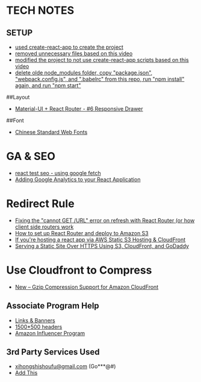 # TECH NOTES

## SETUP 
* [used create-react-app to create the project](https://github.com/facebook/create-react-app)
* [removed unnecessary files based on this video](https://www.youtube.com/watch?v=rIoflwHFd6o)
* [modified the project to not use create-react-app scripts based on this video](https://www.youtube.com/watch?v=A4swyDR45SY)
* [delete olde node_modules folder, copy "package.json", "webpack.config.js", and ".babelrc" from this repo, run "npm install" again, and run "npm start"](https://github.com/alex996/react-exercises)

##Layout 
* [Material-UI + React Router - #6 Responsive Drawer](https://www.youtube.com/watch?v=jQyCEEzgnTM)

##Font
* [Chinese Standard Web Fonts](http://www.kendraschaefer.com/2012/06/chinese-standard-web-fonts-the-ultimate-guide-to-css-font-family-declarations-for-web-design-in-simplified-chinese/)

# GA & SEO
* [react test seo - using google fetch](https://blog.pusher.com/seo-react-fetch-as-google/)
* [Adding Google Analytics to your React Application](https://web-design-weekly.com/2016/07/08/adding-google-analytics-react-application/)

# Redirect Rule 
* [Fixing the "cannot GET /URL" error on refresh with React Router (or how client side routers work](https://tylermcginnis.com/react-router-cannot-get-url-refresh/)
* [How to set up React Router and deploy to Amazon S3](https://medium.com/@ervib/how-to-set-up-react-router-and-deploy-to-amazon-s3-d3dffa6ae43)
* [If you're hosting a react app via AWS Static S3 Hosting & CloudFront](https://code.i-harness.com/en/q/1aa2734)
* [Serving a Static Site Over HTTPS Using S3, CloudFront, and GoDaddy](https://medium.com/@brodartec/hosting-a-static-site-with-https-enabled-using-aws-s3-cloudfront-and-godaddy-826dae41fdc6)

# Use Cloudfront to Compress
* [New – Gzip Compression Support for Amazon CloudFront](https://aws.amazon.com/blogs/aws/new-gzip-compression-support-for-amazon-cloudfront/)

## Associate Program Help
* [Links & Banners](https://affiliate-program.amazon.com/promotion/buildlinks)
* [1500*500 headers](https://www.tumblr.com/tagged/1500x500-headers)
* [Amazon Influencer Program](https://affiliate-program.amazon.com/influencers)

## 3rd Party Services Used
* xihongshishoufu@gmail.com (Go***@#)
* [Add This](https://www.addthis.com)